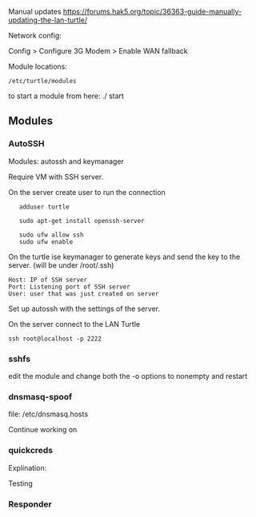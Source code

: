 Manual updates
https://forums.hak5.org/topic/36363-guide-manually-updating-the-lan-turtle/


Network config: 

  Config > Configure 3G Modem > Enable WAN fallback


Module locations:

    /etc/turtle/modules

 to start a module from here: ./<module> start
 
 
 
## Modules

### AutoSSH
  
  Modules: autossh and keymanager
  
  Require VM with SSH server. 
  
    
  On the server create user to run the connection
  
       adduser turtle
       
       sudo apt-get install openssh-server
       
       sudo ufw allow ssh
       sudo ufw enable
  
   On the turtle ise keymanager to generate keys and send the key to the server. (will be under /root/.ssh)
   
    Host: IP of SSH server
    Port: Listening port of SSH server
    User: user that was just created on server
    
    
   Set up autossh with the settings of the server.
   
   On the server connect to the LAN Turtle
   
    ssh root@localhost -p 2222
  
  ### sshfs
  
   edit the module and change both the -o options to nonempty and restart
   
 
  
 ### dnsmasq-spoof
 
  file: /etc/dnsmasq.hosts
  
 Continue working on
 
 ### quickcreds 
 
  Explination:
  
  Testing
  
 ### Responder
 
  
  
  
  
 
